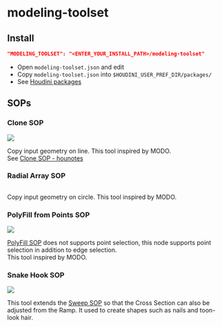 # modeling-toolset

## Install
```json
"MODELING_TOOLSET": "<ENTER_YOUR_INSTALL_PATH>/modeling-toolset"
```

- Open `modeling-toolset.json` and edit
- Copy `modeling-toolset.json` into `$HOUDINI_USER_PREF_DIR/packages/`
- See [Houdini packages](https://www.sidefx.com/docs/houdini/ref/plugins.html)

## SOPs
### Clone SOP
![](https://i.gyazo.com/0fbd0896f0c35089719f5a9db368d7e0.gif)

Copy input geometry on line. This tool inspired by MODO.  
See [Clone SOP - hounotes](https://scrapbox.io/hounotes/Clone_SOP)

### Radial Array SOP
![]()

Copy input geometry on circle. This tool inspired by MODO.

### PolyFill from Points SOP
![](https://i.gyazo.com/610c87ddde41f57cd41181f8b800141f.gif)

[PolyFill SOP](https://www.sidefx.com/docs/houdini/nodes/sop/polyfill.html) does not supports point selection, this node supports point selection in addition to edge selection.  
This tool inspired by MODO.

### Snake Hook SOP
![](https://i.gyazo.com/9f719c796dbbbecd58233dfeff102352.gif)

This tool extends the [Sweep SOP](https://www.sidefx.com/docs/houdini/nodes/sop/sweep.html) so that the Cross Section can also be adjusted from the Ramp.
It used to create shapes such as nails and toon-look hair.
